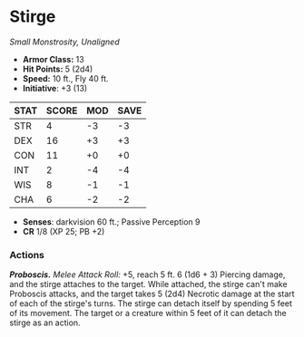 # Stirge

*Small Monstrosity, Unaligned*

- **Armor Class:** 13
- **Hit Points:** 5 (2d4)
- **Speed:** 10 ft., Fly 40 ft.
- **Initiative**: +3 (13)

|STAT|SCORE|MOD|SAVE|
| --- | --- | --- | ---- |
| STR | 4 | -3 | -3 |
| DEX | 16 | +3 | +3 |
| CON | 11 | +0 | +0 |
| INT | 2 | -4 | -4 |
| WIS | 8 | -1 | -1 |
| CHA | 6 | -2 | -2 |

- **Senses**: darkvision 60 ft.; Passive Perception 9
- **CR** 1/8 (XP 25; PB +2)

### Actions

***Proboscis.*** *Melee Attack Roll:* +5, reach 5 ft. 6 (1d6 + 3) Piercing damage, and the stirge attaches to the target. While attached, the stirge can't make Proboscis attacks, and the target takes 5 (2d4) Necrotic damage at the start of each of the stirge's turns.
The stirge can detach itself by spending 5 feet of its movement. The target or a creature within 5 feet of it can detach the stirge as an action.
